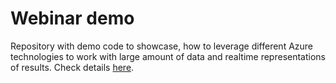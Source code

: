 # Webinar demo

Repository with demo code to showcase, how to leverage different Azure technologies to work with large amount of data and realtime representations of results. Check details [here](https://github.com/bovrhovn/webinar-lambda/tree/master).

